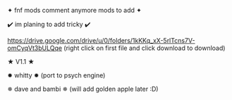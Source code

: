 ✦ fnf mods comment anymore mods to add ✦

✔️ im planing to add tricky ✔️

https://drive.google.com/drive/u/0/folders/1kKKq_xX-5rlTcns7V-omCyqVt3bULQqe (right click on first file and click download to download)

★ V1.1 ★

✹ whitty ✹ (port to psych engine)

 ✵ dave and bambi ✵ (will add golden apple later :D)


 
 

